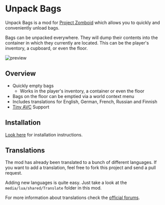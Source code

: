 # Unpack Bags

Unpack Bags is a mod for [Project Zomboid](http://projectzomboid.com/) which allows you to quickly and conveniently unload bags.

Bags can be unpacked everywhere. They will dump their contents into the container in which they currently are located. This can be the player's inventory, a cupboard, or even the floor.

![preview](https://raw.githubusercontent.com/rm-code/unpack-bags/master/RMUnpackBags/unpack.png)

## Overview

- Quickly empty bags
	- Works in the player's inventory, a container or even the floor
- Bags on the floor can be emptied via a world context menu
- Includes translations for English, German, French, Russian and Finnish 
- [Tiny AVC](https://github.com/blind-coder/pz-tiny_avc) Support

## Installation

[Look here](http://theindiestone.com/forums/index.php/topic/1395-) for installation instructions.


## Translations
The mod has already been translated to a bunch of different languages. If you want to add a translation, feel free to fork this project and send a pull request.

Adding new languages is quite easy. Just take a look at the ```media/lua/shared/Translate``` folder in this mod.

For more information about translations check the [official forums](http://theindiestone.com/forums/index.php/forum/56-).
